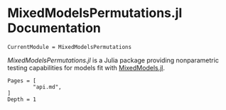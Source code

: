 # MixedModelsPermutations.jl Documentation

```@meta
CurrentModule = MixedModelsPermutations
```

*MixedModelsPermutations.jl* is a Julia package providing nonparametric testing capabilities for models fit with [MixedModels.jl](https://juliastats.org/MixedModels.jl/stable/).

```@contents
Pages = [
        "api.md",
]
Depth = 1
```

